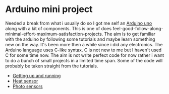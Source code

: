 # Arduino mini project

Needed a break from what i usually do so I got me self an [Arduino uno](https://store.arduino.cc/arduino-uno-rev3)  along with a kit of components. This is one of does feel-good-follow-along-minimal-effort-maximum-satisfaction-projects. The aim is to get familiar with the arduino by following some tutorials and maybe learn something new on the way. It's been more then a while since i did any electronics. The Arduino language uses C-like syntax. C is not new to me but I haven't used C for some time now. The aim is not write perfect code for now rather i want to do a bunch of small projects in a limited time span. Some of the code will probably be taken straight from the tutorials. 

- [Getting up and running](firstarduino/)
- [Heat sensor](temperature/README.md)
- [Photo sensors](photosensor/README.md)
